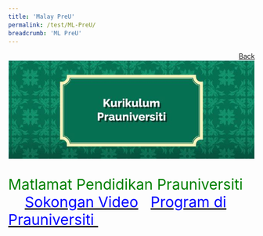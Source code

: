 ```yaml
---
title: 'Malay PreU'
permalink: /test/ML-PreU/
breadcrumb: 'ML PreU'
---
```

<html>
<body>
<style>
</style>
<a href="/gallery/pameran- bahasa- melayu-malay-language-exhibitions-a/moe-curriculum/" style="float:right;">Back</a><br/>
<img src="/images/ML-PreU-Header.jpg">
<div>
<p style="color:green;font-size:30px;">Matlamat Pendidikan Prauniversiti  &nbsp;  &nbsp;  &nbsp; 
<a href="#C1" style="font-size:30px"><span style="color:blue;">Sokongan Video</span></a>&nbsp;&nbsp;
 <a href="#C2" style="font-size:30px"><span style="color:blue;">Program di Prauniversiti
</span></a>&nbsp;&nbsp;
</p></div>
